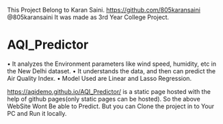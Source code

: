 This Project Belong to Karan Saini.
https://github.com/805karansaini @805karansaini
It was made as 3rd Year College Project.
# AQI_Predictor
• It analyzes the Environment parameters like wind speed, humidity, etc in the New Delhi dataset.
• It understands the data, and then can predict the Air Quality Index.
• Model Used are Linear and Lasso Regression.

https://aqidemo.github.io/AQI_Predictor/ is a static page hosted with the help of github pages(only static pages can be hosted).
So the above WebSite Wont Be able to Predict.
But you can Clone the project in to Your PC and Run it locally.
